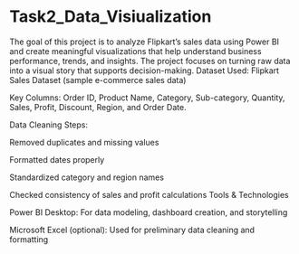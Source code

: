 # Task2_Data_Visiualization
The goal of this project is to analyze Flipkart’s sales data using Power BI and create meaningful visualizations that help understand business performance, trends, and insights.
The project focuses on turning raw data into a visual story that supports decision-making.
Dataset Used: Flipkart Sales Dataset (sample e-commerce sales data)

Key Columns: Order ID, Product Name, Category, Sub-category, Quantity, Sales, Profit, Discount, Region, and Order Date.

Data Cleaning Steps:

Removed duplicates and missing values

Formatted dates properly

Standardized category and region names

Checked consistency of sales and profit calculations
Tools & Technologies

Power BI Desktop: For data modeling, dashboard creation, and storytelling

Microsoft Excel (optional): Used for preliminary data cleaning and formatting
